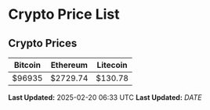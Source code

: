 # Crypto Price List

## Crypto Prices
| Bitcoin | Ethereum | Litecoin |
| ------- | -------- | -------- |
| $96935 | $2729.74 | $130.78 |
**Last Updated:** 2025-02-20 06:33 UTC
**Last Updated:** $DATE$
